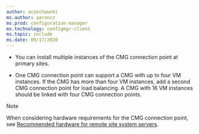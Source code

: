 ```yaml
---
author: aczechowski
ms.author: aaroncz
ms.prod: configuration-manager
ms.technology: configmgr-client
ms.topic: include
ms.date: 09/17/2020
---
```


- You can install multiple instances of the CMG connection point at primary sites.

- One CMG connection point can support a CMG with up to four VM instances. If the CMG has more than four VM instances, add a second CMG connection point for load balancing. A CMG with 16 VM instances should be linked with four CMG connection points.

> [!NOTE]
> When considering hardware requirements for the CMG connection point, see [Recommended hardware for remote site system servers](../recommended-hardware.md#remote-site-system-servers).<!-- SCCMDocs#2276 -->
